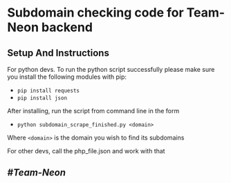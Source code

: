 # Subdomain checking code for Team-Neon backend

## Setup And Instructions
For python devs. To run the python script successfully please make sure you install the following modules with pip:
- `pip install requests`
- `pip install json`

After installing, run the script from command line in the form 
- `python subdomain_scrape_finished.py <domain>` 

Where `<domain>` is the domain you wish to find its subdomains

For other devs, call the php_file.json and work with that
## *#Team-Neon*
